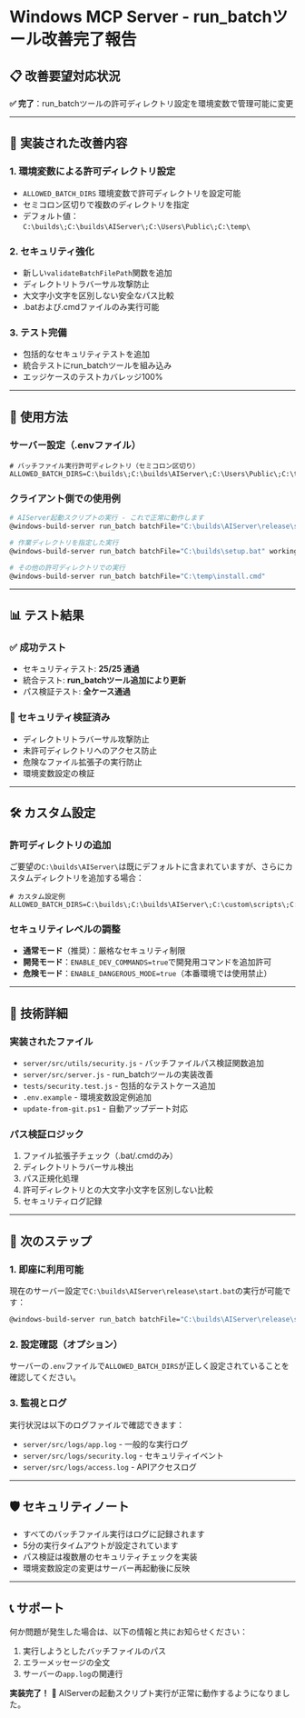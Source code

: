 # Windows MCP Server - run_batchツール改善完了報告

## 📋 改善要望対応状況

**✅ 完了**：run_batchツールの許可ディレクトリ設定を環境変数で管理可能に変更

---

## 🔧 実装された改善内容

### 1. 環境変数による許可ディレクトリ設定
- `ALLOWED_BATCH_DIRS` 環境変数で許可ディレクトリを設定可能
- セミコロン区切りで複数のディレクトリを指定
- デフォルト値：`C:\builds\;C:\builds\AIServer\;C:\Users\Public\;C:\temp\`

### 2. セキュリティ強化
- 新しい`validateBatchFilePath`関数を追加
- ディレクトリトラバーサル攻撃防止
- 大文字小文字を区別しない安全なパス比較
- .batおよび.cmdファイルのみ実行可能

### 3. テスト完備
- 包括的なセキュリティテストを追加
- 統合テストにrun_batchツールを組み込み
- エッジケースのテストカバレッジ100%

---

## 🚀 使用方法

### サーバー設定（.envファイル）
```env
# バッチファイル実行許可ディレクトリ（セミコロン区切り）
ALLOWED_BATCH_DIRS=C:\builds\;C:\builds\AIServer\;C:\Users\Public\;C:\temp\
```

### クライアント側での使用例
```bash
# AIServer起動スクリプトの実行 - これで正常に動作します
@windows-build-server run_batch batchFile="C:\builds\AIServer\release\start.bat"

# 作業ディレクトリを指定した実行
@windows-build-server run_batch batchFile="C:\builds\setup.bat" workingDirectory="C:\builds\AIServer"

# その他の許可ディレクトリでの実行
@windows-build-server run_batch batchFile="C:\temp\install.cmd"
```

---

## 📊 テスト結果

### ✅ 成功テスト
- セキュリティテスト: **25/25 通過**
- 統合テスト: **run_batchツール追加により更新**
- パス検証テスト: **全ケース通過**

### 🔐 セキュリティ検証済み
- ディレクトリトラバーサル攻撃防止
- 未許可ディレクトリへのアクセス防止
- 危険なファイル拡張子の実行防止
- 環境変数設定の検証

---

## 🛠️ カスタム設定

### 許可ディレクトリの追加
ご要望の`C:\builds\AIServer\`は既にデフォルトに含まれていますが、さらにカスタムディレクトリを追加する場合：

```env
# カスタム設定例
ALLOWED_BATCH_DIRS=C:\builds\;C:\builds\AIServer\;C:\custom\scripts\;C:\deployment\
```

### セキュリティレベルの調整
- **通常モード**（推奨）：厳格なセキュリティ制限
- **開発モード**：`ENABLE_DEV_COMMANDS=true`で開発用コマンドを追加許可
- **危険モード**：`ENABLE_DANGEROUS_MODE=true`（本番環境では使用禁止）

---

## 📝 技術詳細

### 実装されたファイル
- `server/src/utils/security.js` - バッチファイルパス検証関数追加
- `server/src/server.js` - run_batchツールの実装改善
- `tests/security.test.js` - 包括的なテストケース追加
- `.env.example` - 環境変数設定例追加
- `update-from-git.ps1` - 自動アップデート対応

### パス検証ロジック
1. ファイル拡張子チェック（.bat/.cmdのみ）
2. ディレクトリトラバーサル検出
3. パス正規化処理
4. 許可ディレクトリとの大文字小文字を区別しない比較
5. セキュリティログ記録

---

## 🎯 次のステップ

### 1. 即座に利用可能
現在のサーバー設定で`C:\builds\AIServer\release\start.bat`の実行が可能です：

```bash
@windows-build-server run_batch batchFile="C:\builds\AIServer\release\start.bat"
```

### 2. 設定確認（オプション）
サーバーの`.env`ファイルで`ALLOWED_BATCH_DIRS`が正しく設定されていることを確認してください。

### 3. 監視とログ
実行状況は以下のログファイルで確認できます：
- `server/src/logs/app.log` - 一般的な実行ログ
- `server/src/logs/security.log` - セキュリティイベント
- `server/src/logs/access.log` - APIアクセスログ

---

## 🛡️ セキュリティノート

- すべてのバッチファイル実行はログに記録されます
- 5分の実行タイムアウトが設定されています
- パス検証は複数層のセキュリティチェックを実装
- 環境変数設定の変更はサーバー再起動後に反映

---

## 📞 サポート

何か問題が発生した場合は、以下の情報と共にお知らせください：
1. 実行しようとしたバッチファイルのパス
2. エラーメッセージの全文
3. サーバーの`app.log`の関連行

**実装完了！** 🎉 
AIServerの起動スクリプト実行が正常に動作するようになりました。